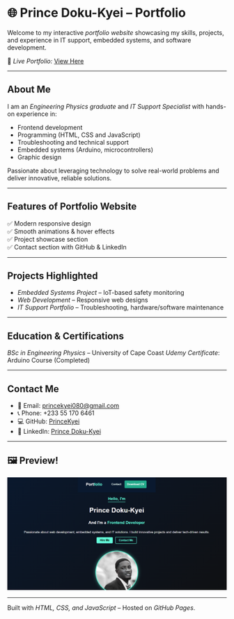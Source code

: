 # 🌐 Prince Doku-Kyei – Portfolio

Welcome to my interactive *portfolio website* showcasing my skills, projects, and experience in IT support, embedded systems, and software development.  

🔗 *Live Portfolio:* [View Here](https://princekyei.github.io/PRINCE-PORTFOLIO/)  

---

## About Me
I am an *Engineering Physics graduate* and *IT Support Specialist* with hands-on experience in:
- Frontend development
- Programming (HTML, CSS and JavaScript)
- Troubleshooting and technical support
- Embedded systems (Arduino, microcontrollers)
- Graphic design  

Passionate about leveraging technology to solve real-world problems and deliver innovative, reliable solutions.

---

## Features of Portfolio Website
✅ Modern responsive design  
✅ Smooth animations & hover effects  
✅ Project showcase section  
✅ Contact section with GitHub & LinkedIn  

---

## Projects Highlighted
- *Embedded Systems Project* – IoT-based safety monitoring  
- *Web Development* – Responsive web designs
- *IT Support Portfolio* – Troubleshooting, hardware/software maintenance  

---

## Education & Certifications
*BSc in Engineering Physics* – University of Cape Coast
*Udemy Certificate*: Arduino Course (Completed)  

---

## Contact Me
- 📧 Email: [princekyei080@gmail.com](mailto:princekyei080@gmail.com)  
- 📞 Phone: +233 55 170 6461  
- 💻 GitHub: [PrinceKyei](https://github.com/PrinceKyei)  
- 🔗 LinkedIn: [Prince Doku-Kyei](https://gh.linkedin.com/in/prince-doku-kyei-45646b26b)  

---

## 🖼 Preview!
![Portfolio preview](<Portfolio dark mode.png>)

---

Built with *HTML, CSS, and JavaScript* – Hosted on *GitHub Pages*.
